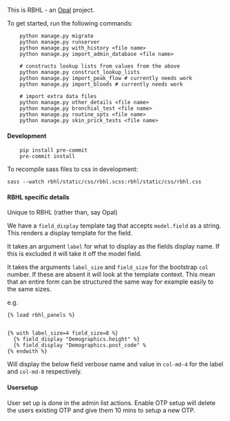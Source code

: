 This is RBHL - an [Opal](https://github.com/openhealthcare/opal) project.

To get started, run the following commands:

```
    python manage.py migrate
    python manage.py runserver
    python manage.py with_history <file name>
    python manage.py import_admin_database <file name>

    # constructs lookup lists from values from the above
    python manage.py construct_lookup_lists
    python manage.py import_peak_flow # currently needs work
    python manage.py import_bloods # currently needs work

    # import extra data files
    python manage.py other_details <file name>
    python manage.py bronchial_test <file name>
    python manage.py routine_spts <file name>
    python manage.py skin_prick_tests <file name>
```


#### Development
```
    pip install pre-commit
    pre-commit install
```


To recompile sass files to css in development:
```
sass --watch rbhl/static/css/rbhl.scss:rbhl/static/css/rbhl.css
```

#### RBHL specific details
Unique to RBHL (rather than, say Opal)

We have a `field_display` template tag that accepts `model.field` as a string. This renders a display template for the field.

It takes an argument `label` for what to display as the fields display name. If this is excluded it will take it off the model field.

It takes the arguments `label_size` and `field_size` for the bootstrap `col` number. If these are absent it will look at the template context. This mean that an entire form can be structured the same way for example easily to the same sizes.

e.g.

```
{% load rbhl_panels %}


{% with label_size=4 field_size=8 %}
  {% field_display "Demographics.height" %}
  {% field_display "Demographics.post_code" %
{% endwith %}
```

Will display the below field verbose name and value in `col-md-4` for the label and `col-md-8` respectively.


#### Usersetup
User set up is done in the admin list actions. Enable OTP setup will delete the users
existing OTP and give them 10 mins to setup a new OTP.



